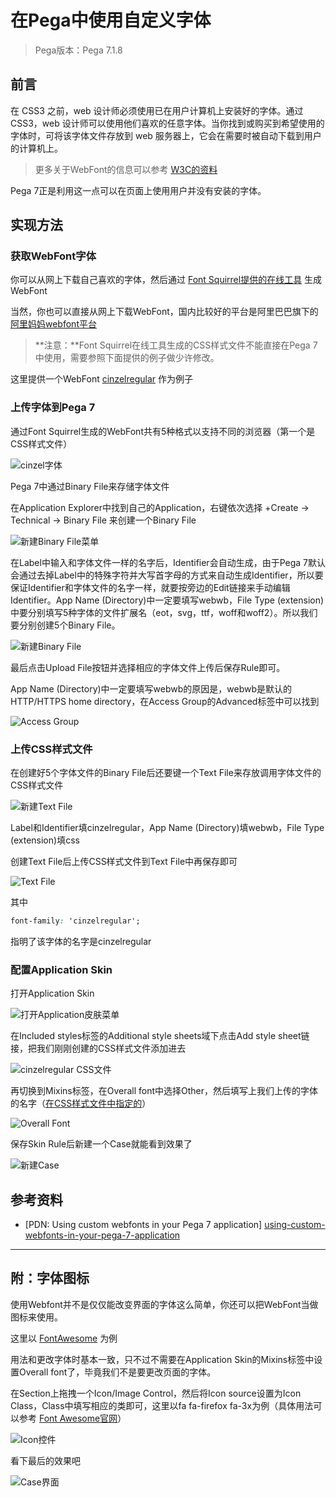 # 在Pega中使用自定义字体


> Pega版本：Pega 7.1.8

## 前言

在 CSS3 之前，web 设计师必须使用已在用户计算机上安装好的字体。通过 CSS3，web 设计师可以使用他们喜欢的任意字体。当你找到或购买到希望使用的字体时，可将该字体文件存放到 web 服务器上，它会在需要时被自动下载到用户的计算机上。

> 更多关于WebFont的信息可以参考 [W3C的资料](http://www.w3school.com.cn/css3/css3_font.asp "CSS3 字体")

Pega 7正是利用这一点可以在页面上使用用户并没有安装的字体。

<!--more-->

## 实现方法

### 获取WebFont字体

你可以从网上下载自己喜欢的字体，然后通过 [Font Squirrel提供的在线工具](http://www.fontsquirrel.com/tools/webfont-generator "Webfont Generator") 生成WebFont

当然，你也可以直接从网上下载WebFont，国内比较好的平台是阿里巴巴旗下的 [阿里妈妈webfont平台](http://www.iconfont.cn/webfont)

> **注意：**Font Squirrel在线工具生成的CSS样式文件不能直接在Pega 7中使用，需要参照下面提供的例子做少许修改。

这里提供一个WebFont [cinzelregular](cinzel-regular-webfont.zip "cinzelregular") 作为例子

### 上传字体到Pega 7

通过Font Squirrel生成的WebFont共有5种格式以支持不同的浏览器（第一个是CSS样式文件）

![cinzel字体](cinzel-regular-webfont.png)

Pega 7中通过Binary File来存储字体文件

在Application Explorer中找到自己的Application，右键依次选择 +Create -> Technical -> Binary File 来创建一个Binary File

![新建Binary File菜单](new-binary-file.png)

在Label中输入和字体文件一样的名字后，Identifier会自动生成，由于Pega 7默认会通过去掉Label中的特殊字符并大写首字母的方式来自动生成Identifier，所以要保证Identifier和字体文件的名字一样，就要按旁边的Edit链接来手动编辑Identifier。App Name (Directory)中一定要填写webwb，File Type (extension)中要分别填写5种字体的文件扩展名（eot，svg，ttf，woff和woff2）。所以我们要分别创建5个Binary File。

![新建Binary File](create-binary-file.png)

最后点击Upload File按钮并选择相应的字体文件上传后保存Rule即可。

App Name (Directory)中一定要填写webwb的原因是，webwb是默认的HTTP/HTTPS home directory，在Access Group的Advanced标签中可以找到

![Access Group](access-group.png)

### 上传CSS样式文件

在创建好5个字体文件的Binary File后还要键一个Text File来存放调用字体文件的CSS样式文件

![新建Text File](new-text-file.png)

Label和Identifier填cinzelregular，App Name (Directory)填webwb，File Type (extension)填css

创建Text File后上传CSS样式文件到Text File中再保存即可

<a name="font-name"></a>

![Text File](text-file.png)

其中

```CSS
font-family: 'cinzelregular';
```

指明了该字体的名字是cinzelregular

### 配置Application Skin

打开Application Skin

![打开Application皮肤菜单](open-application-skin.png)

在Included styles标签的Additional style sheets域下点击Add style sheet链接，把我们刚刚创建的CSS样式文件添加进去

![cinzelregular CSS文件](cinzelregular-css-file.png)

再切换到Mixins标签，在Overall font中选择Other，然后填写上我们上传的字体的名字（[在CSS样式文件中指定的](#font-name)）

![Overall Font](overall-font.png)

保存Skin Rule后新建一个Case就能看到效果了

![新建Case](create-new-case.png)

## 参考资料
* [PDN: Using custom webfonts in your Pega 7 application] [using-custom-webfonts-in-your-pega-7-application]

[using-custom-webfonts-in-your-pega-7-application]: https://pdn.pega.com/pegatube/using-custom-webfonts-in-your-pega-7-application "Using custom webfonts in your Pega 7 application"

---

## 附：字体图标

使用Webfont并不是仅仅能改变界面的字体这么简单，你还可以把WebFont当做图标来使用。

这里以 [FontAwesome](FontAwesome.zip) 为例

用法和更改字体时基本一致，只不过不需要在Application Skin的Mixins标签中设置Overall font了，毕竟我们不是要更改页面的字体。

在Section上拖拽一个Icon/Image Control，然后将Icon source设置为Icon Class，Class中填写相应的类即可，这里以fa fa-firefox fa-3x为例（具体用法可以参考 [Font Awesome官网](http://fontawesome.io/ "Font Awesome官网")）

![Icon控件](icon-image.png)

看下最后的效果吧

![Case界面](view-icon.png)